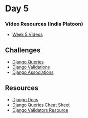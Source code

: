 Day 5
======================
### Video Resources (India Platoon)
- [Week 5 Videos](https://www.youtube.com/playlist?list=PLu0CiQ7bzwERd7yk9weQbUN5J7G11p0iv)

## Challenges
* [Django Queries](https://github.com/codeplatoon/django-Queries)
* [Django Validations](https://github.com/codeplatoon/django-validations)
* [Django Associations](https://github.com/codeplatoon/django-associations)

## Resources
* [Django Docs](https://docs.djangoproject.com/en/2.1/)
* [Django Queries Cheat Sheet](https://github.com/chrisdl/Django-QuerySet-Cheatsheet)
* [Django Validators Resource](https://www.django-rest-framework.org/api-guide/validators/)
